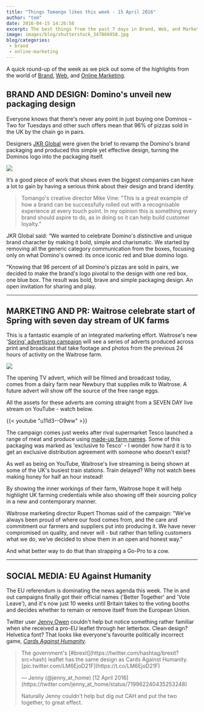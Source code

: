 ```yaml
---
title: "Things Tomango likes this week - 15 April 2016"
author: "tom"
date: 2016-04-15 14:26:58
excerpt: The best things from the past 7 days in Brand, Web, and Marketing. This week - awesome looking pizza boxes, Go-Pros on cows, and a surprising use of a government EU leaflet.
image: images/blog/shutterstock_347866958.jpg
blog/categories: 
 - brand
 - online-marketing
---
```


A quick round-up of the week as we pick out some of the highlights from the world of [Brand](http://www.tomango.co.uk/creates/brand/), [Web](http://www.tomango.co.uk/creates/web/), and [Online Marketing](http://www.tomango.co.uk/creates/online-marketing/).

## BRAND AND DESIGN: Domino's unveil new packaging design

Everyone knows that there's never any point in just buying one Dominos – Two for Tuesdays and other such offers mean that 96% of pizzas sold in the UK by the chain go in pairs.

Designers [JKR Global](http://www.jkrglobal.com/our-work/dominos/) were given the brief to revamp the Domino's brand packaging and produced this simple yet effective design, turning the Dominos logo into the packaging itself.

![](images/blog/dominos-box.png)

It’s a good piece of work that shows even the biggest companies can have a lot to gain by having a serious think about their design and brand identity.

> Tomango's creative director Mike Vine: "This is a great example of how a brand can be successfully rolled out with a recognisable experience at every touch point. In my opinion this is something every brand should aspire to do, as in doing so it can help build customer loyalty."

JKR Global said: “We wanted to celebrate Domino's distinctive and unique brand character by making it bold, simple and charismatic. We started by removing all the generic category communication from the boxes, focusing only on what Domino's owned: its once iconic red and blue domino logo.

“Knowing that 96 percent of all Domino's pizzas are sold in pairs, we decided to make the brand's logo pivotal to the design with one red box, one blue box. The result was bold, brave and simple packaging design. An open invitation for sharing and play.

---


## MARKETING AND PR: Waitrose celebrate start of Spring with seven day stream of UK farms

This is a fantastic example of an integrated marketing effort. Waitrose's new '[Spring' advertising campaign](http://waitrose.pressarea.com/pressrelease/details/78/NEWS_13/6176) will see a series of adverts produced across print and broadcast that take footage and photos from the previous 24 hours of activity on the Waitrose farm.

![](images/blog/shutterstock_347866958.jpg)

The opening TV advert, which will be filmed and broadcast today, comes from a dairy farm near Newbury that supplies milk to Waitrose. A future advert will show off the source of the free range eggs.

All the assets for these adverts are coming straight from a SEVEN DAY live stream on YouTube - watch below.

{{< youtube "u11d3--O9ww" >}}

The campaign comes just weeks after rival supermarket Tesco launched a range of meat and produce using [made-up farm names](http://www.theguardian.com/lifeandstyle/wordofmouth/2016/mar/22/tescos-fictional-farms-a-marketing-strategy-past-its-sell-by-date). Some of this packaging was marked as 'exclusive to Tesco' - I wonder how hard it is to get an exclusive distribution agreement with someone who doesn't exist?

As well as being on YouTube, Waitrose's live streaming is being shown at some of the UK's busiest train stations. Train delayed? Why not watch bees making honey for half an hour instead!

By showing the inner workings of their farm, Waitrose hope it will help highlight UK farming credentials while also showing off their sourcing policy in a new and contemporary manner.

Waitrose marketing director Rupert Thomas said of the campaign: "We’ve always been proud of where our food comes from, and the care and commitment our farmers and suppliers put into producing it. We have never compromised on quality, and never will - but rather than telling customers what we do, we’ve decided to show them in an open and honest way.”

And what better way to do that than strapping a Go-Pro to a cow.

---


## SOCIAL MEDIA: EU Against Humanity

The EU referendum is dominating the news agenda this week. The in and out campaigns finally got their official names ('Better Together' and 'Vote Leave'), and it's now just 10 weeks until Britain takes to the voting booths and decides whether to remain or remove itself from the European Union.

Twitter user [Jenny Owen](https://twitter.com/jenny_at_home) couldn't help but notice something rather familiar when she received a pro-EU leaflet through her letterbox. Clean design? Helvetica font? That looks like everyone's favourite politically incorrect game, *[Cards Against Humanity](https://www.google.co.uk/url?sa=t&amp;rct=j&amp;q=&amp;esrc=s&amp;source=web&amp;cd=1&amp;cad=rja&amp;uact=8&amp;ved=0ahUKEwi83suR6JDMAhXJ1hQKHXNSAbQQFggcMAA&amp;url=https%3A%2F%2Fcardsagainsthumanity.com%2F&amp;usg=AFQjCNHo_nBfnzMG9KfjjuXWUMXqckYQdg&amp;sig2=OZ803jlsDLc0g7uYawWhDQ&amp;bvm=bv.119408272,d.bGg)*.
<blockquote class="twitter-tweet tw-align-center">
<p dir="ltr" lang="en">The government's [#brexit](https://twitter.com/hashtag/brexit?src=hash) leaflet has the same design as Cards Against Humanity. [pic.twitter.com/LM6EjoD21F](https://t.co/LM6EjoD21F)</p>
— Jenny (@jenny_at_home) [12 April 2016](https://twitter.com/jenny_at_home/status/719962240435253248)

<script src="//platform.twitter.com/widgets.js" async=" charset="utf-8"></script>

Naturally Jenny couldn't help but dig out CAH and put the two together, to great effect.


